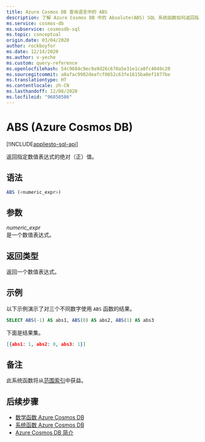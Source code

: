 ```yaml
---
title: Azure Cosmos DB 查询语言中的 ABS
description: 了解 Azure Cosmos DB 中的 Absolute(ABS) SQL 系统函数如何返回指定数值表达式的正值
ms.service: cosmos-db
ms.subservice: cosmosdb-sql
ms.topic: conceptual
origin.date: 03/04/2020
author: rockboyfor
ms.date: 12/14/2020
ms.author: v-yeche
ms.custom: query-reference
ms.openlocfilehash: 54c9684c9ec9a9d26c670a5e31e1ca0fc4049c20
ms.sourcegitcommit: a8afac9982deafcf0652c63fe1615ba0ef1877be
ms.translationtype: HT
ms.contentlocale: zh-CN
ms.lasthandoff: 12/08/2020
ms.locfileid: "96850586"
---
```

# <a name="abs-azure-cosmos-db"></a>ABS (Azure Cosmos DB)
[!INCLUDE[appliesto-sql-api](includes/appliesto-sql-api.md)]

 返回指定数值表达式的绝对（正）值。  

## <a name="syntax"></a>语法

```sql
ABS (<numeric_expr>)  
```  

## <a name="arguments"></a>参数

*numeric_expr*  
  是一个数值表达式。  

## <a name="return-types"></a>返回类型

  返回一个数值表达式。  

## <a name="examples"></a>示例

  以下示例演示了对三个不同数字使用 `ABS` 函数的结果。  

```sql
SELECT ABS(-1) AS abs1, ABS(0) AS abs2, ABS(1) AS abs3 
```  

 下面是结果集。  

```json
[{abs1: 1, abs2: 0, abs3: 1}]  
```

## <a name="remarks"></a>备注

此系统函数将从[范围索引](index-policy.md#includeexclude-strategy)中获益。

## <a name="next-steps"></a>后续步骤

- [数学函数 Azure Cosmos DB](sql-query-mathematical-functions.md)
- [系统函数 Azure Cosmos DB](sql-query-system-functions.md)
- [Azure Cosmos DB 简介](introduction.md)

<!-- Update_Description: update meta properties, wording update, update link -->